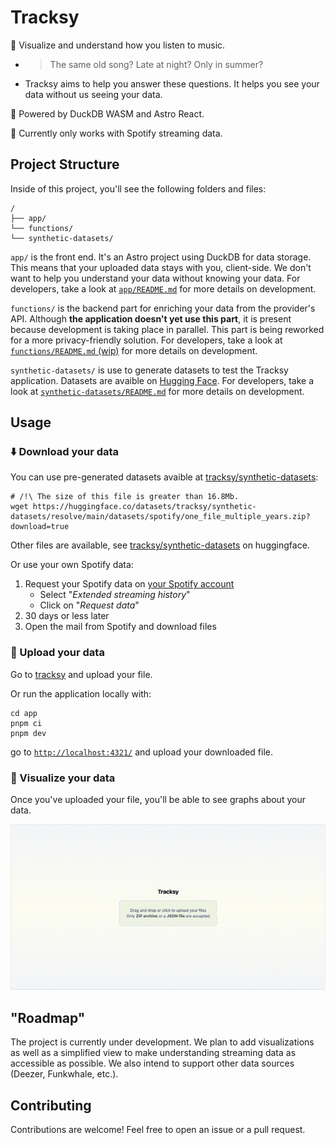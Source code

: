 # Tracksy

👀 Visualize and understand how you listen to music.
- > The same old song? Late at night? Only in summer?
- Tracksy aims to help you answer these questions. It helps you see your data without us seeing your data.

🦆 Powered by DuckDB WASM and Astro React.

🚧 Currently only works with Spotify streaming data.

## Project Structure

Inside of this project, you'll see the following folders and files:

```text
/
├── app/
└── functions/
└── synthetic-datasets/
```

`app/` is the front end. It's an Astro project using DuckDB for data storage. This means that your uploaded data stays with you, client-side.
We don't want to help you understand your data without knowing your data.
For developers, take a look at [`app/README.md`](app/README.md) for more details on development.

`functions/` is the backend part for enriching your data from the provider's API. Although **the application doesn't yet use this part**, it is present because development is taking place in parallel. This part is being reworked for a more privacy-friendly solution.
For developers, take a look at [`functions/README.md` (wip)](functions/README.md) for more details on development.

`synthetic-datasets/` is use to generate datasets to test the Tracksy application. Datasets are avaible on [Hugging Face](https://huggingface.co/datasets/tracksy-app/synthetic-datasets).
For developers, take a look at [`synthetic-datasets/README.md`](synthetic-datasets/README.md) for more details on development.

## Usage

### ⬇️ Download your data

You can use pre-generated datasets avaible at [tracksy/synthetic-datasets](https://huggingface.co/datasets/tracksy-app/synthetic-datasets):
```shell
# /!\ The size of this file is greater than 16.8Mb.
wget https://huggingface.co/datasets/tracksy/synthetic-datasets/resolve/main/datasets/spotify/one_file_multiple_years.zip?download=true
```
Other files are available, see [tracksy/synthetic-datasets](https://huggingface.co/datasets/tracksy-app/synthetic-datasets) on huggingface.

Or use your own Spotify data:
1. Request your Spotify data on [your Spotify account](https://www.spotify.com/account/privacy/)
   - Select "*Extended streaming history*"
   - Click on "*Request data*"
2. 30 days or less later
3. Open the mail from Spotify and download files

### 🚀 Upload your data

Go to [tracksy](https://tracksy-app.web.app) and upload your file.

Or run the application locally with:
```shell
cd app
pnpm ci
pnpm dev
```
go to [`http://localhost:4321/`](http://localhost:4321/) and upload your downloaded file.

### 👀 Visualize your data
Once you've uploaded your file, you'll be able to see graphs about your data.

![tracksy demo](img/tracksy_demo.gif)

## "Roadmap"
The project is currently under development. We plan to add visualizations as well as a simplified view to make understanding streaming data as accessible as possible.
We also intend to support other data sources (Deezer, Funkwhale, etc.).

## Contributing

Contributions are welcome! Feel free to open an issue or a pull request.
